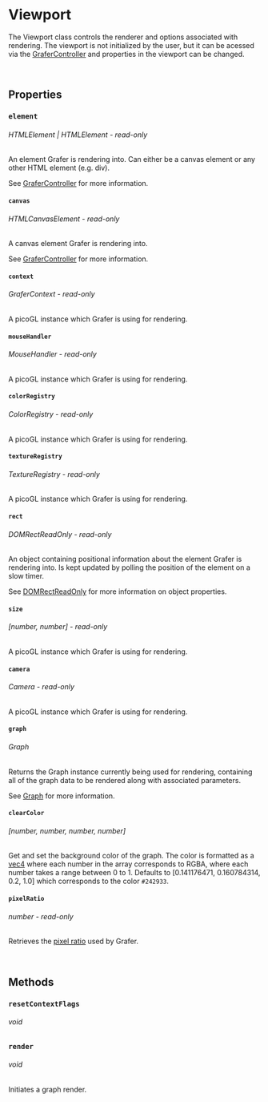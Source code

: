 # Viewport

The Viewport class controls the renderer and options associated with rendering. The viewport is not initialized by the user, but it can be acessed via the [GraferController](./grafer-controller.md#viewport) and properties in the viewport can be changed.

<br>

## Properties

### `element`
###### HTMLElement \| HTMLElement - *read-only*

An element Grafer is rendering into. Can either be a canvas element or any other HTML element (e.g. div).

See [GraferController](./grafer-controller.md#canvas) for more information.

#### `canvas`
###### HTMLCanvasElement - *read-only*

A canvas element Grafer is rendering into.

See [GraferController](./grafer-controller.md#canvas) for more information.

#### `context`
###### GraferContext - *read-only*

A picoGL instance which Grafer is using for rendering.

#### `mouseHandler`
###### MouseHandler - *read-only*

A picoGL instance which Grafer is using for rendering.

#### `colorRegistry`
###### ColorRegistry - *read-only*

A picoGL instance which Grafer is using for rendering.

#### `textureRegistry`
###### TextureRegistry - *read-only*

A picoGL instance which Grafer is using for rendering.

#### `rect`
###### DOMRectReadOnly - *read-only*

An object containing positional information about the element Grafer is rendering into. Is kept updated by polling the position of the element on a slow timer.

See [DOMRectReadOnly](https://developer.mozilla.org/en-US/docs/Web/API/DOMRectReadOnly) for more information on object properties.

#### `size`
###### [number, number] - *read-only*

A picoGL instance which Grafer is using for rendering.

#### `camera`
###### Camera - *read-only*

A picoGL instance which Grafer is using for rendering.

#### `graph`
###### Graph

Returns the Graph instance currently being used for rendering, containing all of the graph data to be rendered along with associated parameters.

See [Graph](./ggraph.md) for more information.


#### `clearColor`
###### [number, number, number, number]

Get and set the background color of the graph. The color is formatted as a [vec4](https://thebookofshaders.com/glossary/?search=vec4) where each number in the array corresponds to RGBA, where each number takes a range between 0 to 1. Defaults to [0.141176471, 0.160784314, 0.2, 1.0] which corresponds to the color `#242933`.

#### `pixelRatio`
###### number - *read-only*

Retrieves the [pixel ratio](https://developer.mozilla.org/en-US/docs/Web/API/Window/devicePixelRatio) used by Grafer.

<br>

## Methods

### `resetContextFlags`
###### void

### `render`
###### void

Initiates a graph render.
